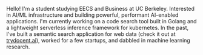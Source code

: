 Hello! I'm a student studying EECS and Business at UC Berkeley. Interested in AI/ML infrastructure and building powerful, performant AI-enabled applications. I'm currently working on a code search tool built in Golang and a lightweight serverless inference framework for kubernetes. In the past, I've built a semantic search application for web data (check it out at [trydocent.ai](https://www.trydocent.ai)), worked for a few startups, and dabbled in machine learning research.

